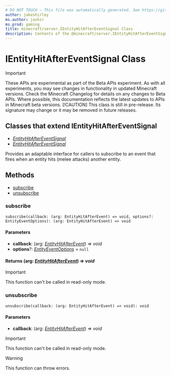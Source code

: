 ```yaml
---
# DO NOT TOUCH — This file was automatically generated. See https://github.com/mojang/minecraftapidocsgenerator to modify descriptions, examples, etc.
author: jakeshirley
ms.author: jashir
ms.prod: gaming
title: minecraft/server.IEntityHitAfterEventSignal Class
description: Contents of the @minecraft/server.IEntityHitAfterEventSignal class.
---
```

# IEntityHitAfterEventSignal Class
>[!IMPORTANT]
>These APIs are experimental as part of the Beta APIs experiment. As with all experiments, you may see changes in functionality in updated Minecraft versions. Check the Minecraft Changelog for details on any changes to Beta APIs. Where possible, this documentation reflects the latest updates to APIs in Minecraft beta versions.
> [!CAUTION]
> This class is still in pre-release.  Its signature may change or it may be removed in future releases.

## Classes that extend IEntityHitAfterEventSignal
- [*EntityHitAfterEventSignal*](EntityHitAfterEventSignal.md)
- [*EntityHitAfterEventSignal*](EntityHitAfterEventSignal.md)

Provides an adaptable interface for callers to subscribe to an event that fires when an entity hits (melee attacks) another entity.

## Methods
- [subscribe](#subscribe)
- [unsubscribe](#unsubscribe)

### **subscribe**
`
subscribe(callback: (arg: EntityHitAfterEvent) => void, options?: EntityEventOptions): (arg: EntityHitAfterEvent) => void
`

#### **Parameters**
- **callback**: (arg: [*EntityHitAfterEvent*](EntityHitAfterEvent.md)) => *void*
- **options**?: [*EntityEventOptions*](EntityEventOptions.md) = `null`

#### **Returns** (arg: [*EntityHitAfterEvent*](EntityHitAfterEvent.md)) => *void*

> [!IMPORTANT]
> This function can't be called in read-only mode.

### **unsubscribe**
`
unsubscribe(callback: (arg: EntityHitAfterEvent) => void): void
`

#### **Parameters**
- **callback**: (arg: [*EntityHitAfterEvent*](EntityHitAfterEvent.md)) => *void*

> [!IMPORTANT]
> This function can't be called in read-only mode.

> [!WARNING]
> This function can throw errors.
